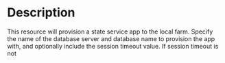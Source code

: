 # Description

This resource will provision a state service app to the local farm. Specify
the name of the database server and database name to provision the app with,
and optionally include the session timeout value. If session timeout is not
